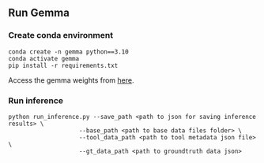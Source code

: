 ## Run Gemma 

### Create conda environment

```
conda create -n gemma python==3.10
conda activate gemma
pip install -r requirements.txt
```

Access the gemma weights from [here](https://huggingface.co/google/gemma-3-4b-it).


### Run inference

```
python run_inference.py --save_path <path to json for saving inference results> \
					--base_path <path to base data files folder> \
				 	--tool_data_path <path to tool metadata json file> \
 					--gt_data_path <path to groundtruth data json>
```


